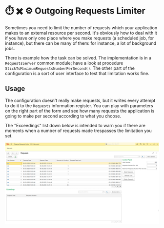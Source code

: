 # ⏱️ ✖️ ⚙️ Outgoing Requests Limiter

Sometimes you need to limit the number of requests which your application makes to an external resource per second. It's obviously how to deal with it if you have only one place where you make requests (a scheduled job, for instance), but there can be many of them: for instance, a lot of background jobs.

There is example how the task can be solved. The implementation is in a `RequestsServer` common module; have a look at procedure `StickToMaximumRequestsNumberPerSecond()`. The other part of the configuration is a sort of user interface to test that limitation works fine.

## Usage

The configuration doesn't really make requests, but it writes every attempt to do it to the `Requests` information register. You can play with parameters on the right part of the form and see how many requests the application is going to make per second according to what you choose. 

The "Exceedings" list down below is intended to warn you if there are moments when a number of requests made trespasses the limitation you set.

![Interface](Images/interface.png)
